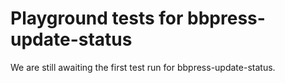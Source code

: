 # Playground tests for bbpress-update-status
We are still awaiting the first test run for bbpress-update-status.
